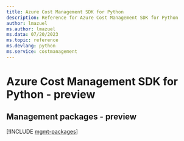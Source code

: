 ```yaml
---
title: Azure Cost Management SDK for Python
description: Reference for Azure Cost Management SDK for Python
author: lmazuel
ms.author: lmazuel
ms.data: 07/20/2023
ms.topic: reference
ms.devlang: python
ms.service: costmanagement
---
```

# Azure Cost Management SDK for Python - preview

## Management packages - preview
[!INCLUDE [mgmt-packages](cost-management-mgmt-index.md)]